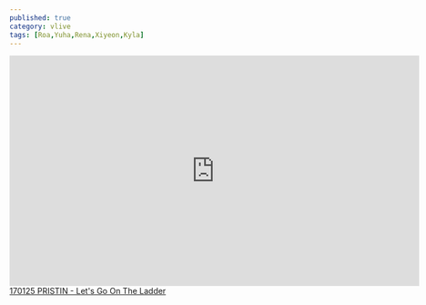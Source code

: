```yaml
---
published: true
category: vlive
tags: [Roa,Yuha,Rena,Xiyeon,Kyla]
---
```

<iframe src="http://www.vlive.tv/embed/16891" frameborder="no" scrolling="no" marginwidth="0" marginheight="0" WIDTH="720" HEIGHT="405" allowfullscreen></iframe><br /><a href="" target="_blank">170125 PRISTIN - Let's Go On The Ladder</a>